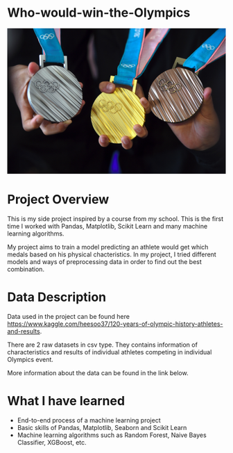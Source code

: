 # Who-would-win-the-Olympics
![header](olympic-medal-worth.jpg)
# Project Overview

This is my side project inspired by a course from my school. This is the first time I worked with Pandas, Matplotlib, Scikit Learn and many machine learning algorithms.

My project aims to train a model predicting an athlete would get which medals based on his physical chacteristics.
In my project, I tried different models and ways of preprocessing data in order to find out the best combination.

# Data Description
Data used in the project can be found here https://www.kaggle.com/heesoo37/120-years-of-olympic-history-athletes-and-results.

There are 2 raw datasets in csv type. They contains information of characteristics and results of individual athletes competing in individual Olympics event.

More information about the data can be found in the link below. 

# What I have learned
* End-to-end process of a machine learning project <br>
* Basic skills of Pandas, Matplotlib, Seaborn and Scikit Learn <br>
* Machine learning algorithms such as Random Forest, Naive Bayes Classifier, XGBoost, etc. <br>
